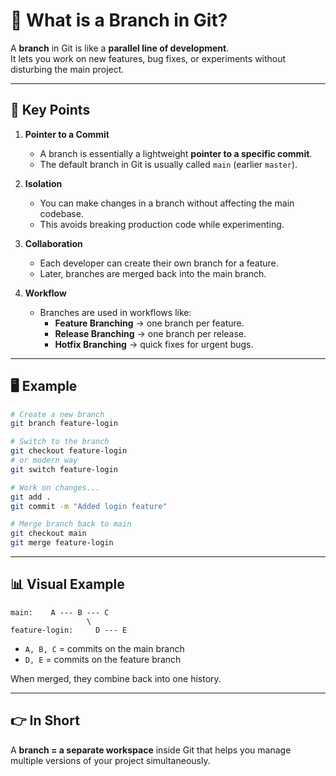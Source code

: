 # 🌿 What is a Branch in Git?

A **branch** in Git is like a **parallel line of development**.  
It lets you work on new features, bug fixes, or experiments without disturbing the main project.

---

## 🔑 Key Points

1. **Pointer to a Commit**
   - A branch is essentially a lightweight **pointer to a specific commit**.
   - The default branch in Git is usually called `main` (earlier `master`).

2. **Isolation**
   - You can make changes in a branch without affecting the main codebase.
   - This avoids breaking production code while experimenting.

3. **Collaboration**
   - Each developer can create their own branch for a feature.
   - Later, branches are merged back into the main branch.

4. **Workflow**
   - Branches are used in workflows like:
     - **Feature Branching** → one branch per feature.
     - **Release Branching** → one branch per release.
     - **Hotfix Branching** → quick fixes for urgent bugs.

---

## 🖥️ Example

```bash
# Create a new branch
git branch feature-login

# Switch to the branch
git checkout feature-login
# or modern way
git switch feature-login

# Work on changes...
git add .
git commit -m "Added login feature"

# Merge branch back to main
git checkout main
git merge feature-login
```

---

## 📊 Visual Example

```
main:    A --- B --- C
                 \
feature-login:     D --- E
```

- `A, B, C` = commits on the main branch  
- `D, E` = commits on the feature branch  

When merged, they combine back into one history.

---

## 👉 In Short
A **branch = a separate workspace** inside Git that helps you manage multiple versions of your project simultaneously.
